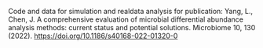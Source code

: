 Code and data for simulation and realdata analysis for publication: 
Yang, L., Chen, J. A comprehensive evaluation of microbial differential abundance analysis methods: current status and potential solutions. Microbiome 10, 130 (2022). https://doi.org/10.1186/s40168-022-01320-0
